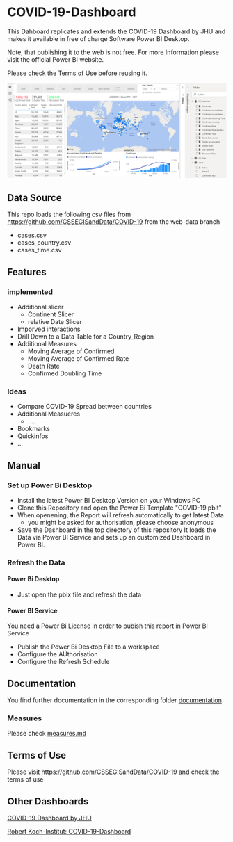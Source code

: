 # COVID-19-Dashboard

This Dahboard replicates and extends the COVID-19 Dashboard by JHU and makes it available in free of charge Software Power BI Desktop.

Note, that publishing it to the web is not free. For more Information please visit the official Power BI website.

Please check the Terms of Use before reusing it.

![Image of Yaktocat](https://github.com/EED85/COVID-19-Dashboard/blob/master/files/Screenshot%20COVID-19%20Dashboard.png)



## Data Source

This repo loads the following csv files from https://github.com/CSSEGISandData/COVID-19 from the web-data branch

- cases.csv
- cases_country.csv
- cases_time.csv

## Features

### implemented

- Additional slicer
    - Continent Slicer
    - relative Date Slicer
- Imporved interactions
- Drill Down to a Data Table for a Country_Region
- Additional Measures
    - Moving Average of Confirmed
    - Moving Average of Confirmed Rate
    - Death Rate
    - Confirmed Doubling Time

### Ideas

- Compare COVID-19 Spread between countries
- Additional Measueres
    - ....
- Bookmarks
- Quickinfos
- ...

## Manual

### Set up Power Bi Desktop

- Install the latest Power BI Desktop Version on your Windows PC
- Clone this Repository and open the Power Bi Template "COVID-19.pbit"
- When openening, the Report will refresh automatically to get latest Data
    - you might be asked for authorisation, please choose anonymous
- Save the Dashboard in the top directory of this repository
It loads the Data via Power BI Service and sets up an customized Dashboard in Power BI.

### Refresh the Data

#### Power Bi Desktop

- Just open the pbix file and refresh the data

#### Power BI Service

You need a Power Bi License in order to pubish this report
in Power BI Service

- Publish the Power Bi Desktop File to a workspace
- Configure the AUthorisation
- Configure the Refresh Schedule 

## Documentation

You find further documentation in the corresponding folder [documentation](https://github.com/EED85/COVID-19-Dashboard/blob/master/documentation/measures.md)

### Measures

Please check 
[measures.md](https://github.com/EED85/COVID-19-Dashboard/blob/master/documentation/measures.md)

## Terms of Use

Please visit https://github.com/CSSEGISandData/COVID-19 and check the terms of use

## Other Dashboards

[COVID-19 Dashboard by JHU](https://gisanddata.maps.arcgis.com/apps/opsdashboard/index.html#/bda7594740fd40299423467b48e9ecf6)


[Robert Koch-Institut: COVID-19-Dashboard](https://experience.arcgis.com/experience/478220a4c454480e823b17327b2bf1d4/page/page_1/)


